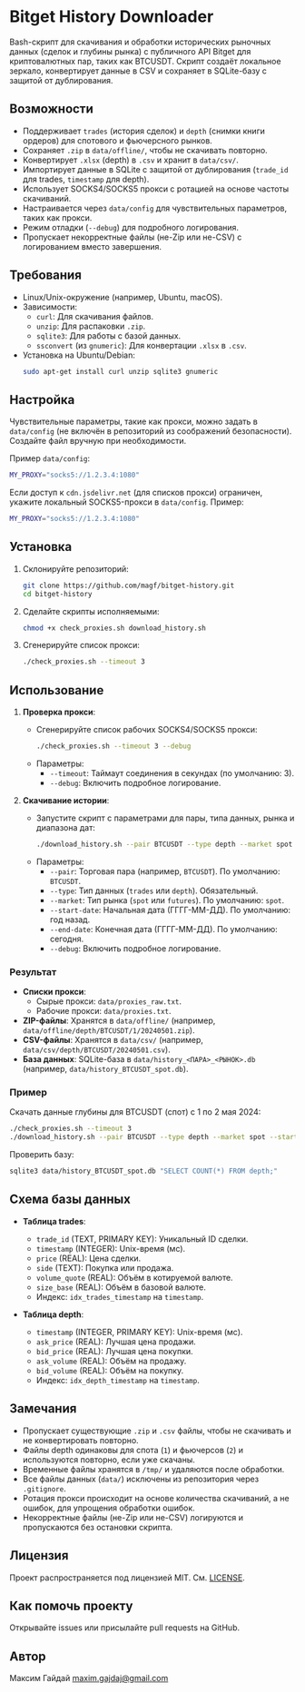 # Bitget History Downloader

Bash-скрипт для скачивания и обработки исторических рыночных данных (сделок и глубины рынка) с публичного API Bitget для криптовалютных пар, таких как BTCUSDT. Скрипт создаёт локальное зеркало, конвертирует данные в CSV и сохраняет в SQLite-базу с защитой от дублирования.

## Возможности

- Поддерживает `trades` (история сделок) и `depth` (снимки книги ордеров) для спотового и фьючерсного рынков.
- Сохраняет `.zip` в `data/offline/`, чтобы не скачивать повторно.
- Конвертирует `.xlsx` (depth) в `.csv` и хранит в `data/csv/`.
- Импортирует данные в SQLite с защитой от дублирования (`trade_id` для trades, `timestamp` для depth).
- Использует SOCKS4/SOCKS5 прокси с ротацией на основе частоты скачиваний.
- Настраивается через `data/config` для чувствительных параметров, таких как прокси.
- Режим отладки (`--debug`) для подробного логирования.
- Пропускает некорректные файлы (не-Zip или не-CSV) с логированием вместо завершения.

## Требования

- Linux/Unix-окружение (например, Ubuntu, macOS).
- Зависимости:
  - `curl`: Для скачивания файлов.
  - `unzip`: Для распаковки `.zip`.
  - `sqlite3`: Для работы с базой данных.
  - `ssconvert` (из `gnumeric`): Для конвертации `.xlsx` в `.csv`.
- Установка на Ubuntu/Debian:
  ```bash
  sudo apt-get install curl unzip sqlite3 gnumeric
  ```

## Настройка

Чувствительные параметры, такие как прокси, можно задать в `data/config` (не включён в репозиторий из соображений безопасности). Создайте файл вручную при необходимости.

Пример `data/config`:
```bash
MY_PROXY="socks5://1.2.3.4:1080"
```

Если доступ к `cdn.jsdelivr.net` (для списков прокси) ограничен, укажите локальный SOCKS5-прокси в `data/config`. Пример:
```bash
MY_PROXY="socks5://1.2.3.4:1080"
```

## Установка

1. Склонируйте репозиторий:
   ```bash
   git clone https://github.com/magf/bitget-history.git
   cd bitget-history
   ```

2. Сделайте скрипты исполняемыми:
   ```bash
   chmod +x check_proxies.sh download_history.sh
   ```

3. Сгенерируйте список прокси:
   ```bash
   ./check_proxies.sh --timeout 3
   ```

## Использование

1. **Проверка прокси**:
   - Сгенерируйте список рабочих SOCKS4/SOCKS5 прокси:
     ```bash
     ./check_proxies.sh --timeout 3 --debug
     ```
   - Параметры:
     - `--timeout`: Таймаут соединения в секундах (по умолчанию: 3).
     - `--debug`: Включить подробное логирование.

2. **Скачивание истории**:
   - Запустите скрипт с параметрами для пары, типа данных, рынка и диапазона дат:
     ```bash
     ./download_history.sh --pair BTCUSDT --type depth --market spot --start-date 2024-05-01 --end-date 2024-05-02 --debug
     ```
   - Параметры:
     - `--pair`: Торговая пара (например, `BTCUSDT`). По умолчанию: `BTCUSDT`.
     - `--type`: Тип данных (`trades` или `depth`). Обязательный.
     - `--market`: Тип рынка (`spot` или `futures`). По умолчанию: `spot`.
     - `--start-date`: Начальная дата (ГГГГ-ММ-ДД). По умолчанию: год назад.
     - `--end-date`: Конечная дата (ГГГГ-ММ-ДД). По умолчанию: сегодня.
     - `--debug`: Включить подробное логирование.

### Результат

- **Списки прокси**:
  - Сырые прокси: `data/proxies_raw.txt`.
  - Рабочие прокси: `data/proxies.txt`.
- **ZIP-файлы**: Хранятся в `data/offline/` (например, `data/offline/depth/BTCUSDT/1/20240501.zip`).
- **CSV-файлы**: Хранятся в `data/csv/` (например, `data/csv/depth/BTCUSDT/20240501.csv`).
- **База данных**: SQLite-база в `data/history_<ПАРА>_<РЫНОК>.db` (например, `data/history_BTCUSDT_spot.db`).

### Пример

Скачать данные глубины для BTCUSDT (спот) с 1 по 2 мая 2024:

```bash
./check_proxies.sh --timeout 3
./download_history.sh --pair BTCUSDT --type depth --market spot --start-date 2024-05-01 --end-date 2024-05-02 --debug
```

Проверить базу:
```bash
sqlite3 data/history_BTCUSDT_spot.db "SELECT COUNT(*) FROM depth;"
```

## Схема базы данных

- **Таблица trades**:
  - `trade_id` (TEXT, PRIMARY KEY): Уникальный ID сделки.
  - `timestamp` (INTEGER): Unix-время (мс).
  - `price` (REAL): Цена сделки.
  - `side` (TEXT): Покупка или продажа.
  - `volume_quote` (REAL): Объём в котируемой валюте.
  - `size_base` (REAL): Объём в базовой валюте.
  - Индекс: `idx_trades_timestamp` на `timestamp`.

- **Таблица depth**:
  - `timestamp` (INTEGER, PRIMARY KEY): Unix-время (мс).
  - `ask_price` (REAL): Лучшая цена продажи.
  - `bid_price` (REAL): Лучшая цена покупки.
  - `ask_volume` (REAL): Объём на продажу.
  - `bid_volume` (REAL): Объём на покупку.
  - Индекс: `idx_depth_timestamp` на `timestamp`.

## Замечания

- Пропускает существующие `.zip` и `.csv` файлы, чтобы не скачивать и не конвертировать повторно.
- Файлы depth одинаковы для спота (`1`) и фьючерсов (`2`) и используются повторно, если уже скачаны.
- Временные файлы хранятся в `/tmp/` и удаляются после обработки.
- Все файлы данных (`data/`) исключены из репозитория через `.gitignore`.
- Ротация прокси происходит на основе количества скачиваний, а не ошибок, для упрощения обработки ошибок.
- Некорректные файлы (не-Zip или не-CSV) логируются и пропускаются без остановки скрипта.

## Лицензия

Проект распространяется под лицензией MIT. См. [LICENSE](LICENSE).

## Как помочь проекту

Открывайте issues или присылайте pull requests на GitHub.

## Автор

Максим Гайдай <maxim.gajdaj@gmail.com>